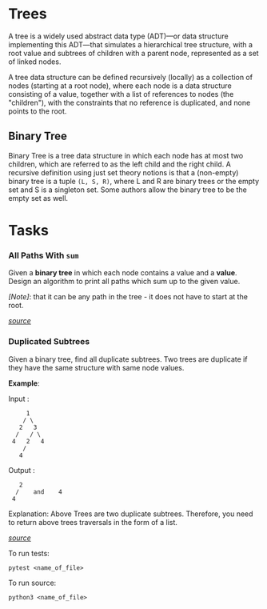 # Trees

A tree is a widely used abstract data type (ADT)—or data structure implementing this ADT—that simulates a hierarchical tree structure, with a root value and subtrees of children with a parent node, represented as a set of linked nodes.

A tree data structure can be defined recursively (locally) as a collection of nodes (starting at a root node), where each node is a data structure consisting of a value, together with a list of references to nodes (the "children"), with the constraints that no reference is duplicated, and none points to the root.

## Binary Tree

Binary Tree is a tree data structure in which each node has at most two children, which are referred to as the left child and the right child. A recursive definition using just set theory notions is that a (non-empty) binary tree is a tuple ```(L, S, R)```, where L and R are binary trees or the empty set and S is a singleton set. Some authors allow the binary tree to be the empty set as well.

# Tasks

### All Paths With ```sum```

Given a **binary tree** in which each node contains a value and a **value**. Design an algorithm
to print all paths which sum up to the given value.

 *[Note]*: that it can be any path in the tree - it does not have to start at the root.

 [*source*](all_paths_with_sum.py)

 ### Duplicated Subtrees

 Given a binary tree, find all duplicate subtrees.
 Two trees are duplicate if they have the same structure with same node values.

  **Example**:

  Input :
  ```
       1
      / \
     2   3
    /   / \
   4   2   4
      /
     4
```

Output :
```
   2           
  /    and    4
 4
```
Explanation: Above Trees are two duplicate subtrees.
Therefore, you need to return above trees traversals in the
form of a list.

  [*source*](duplicated_subtrees.py)

 To run tests:

 ```pytest <name_of_file>```

 To run source:

 ```python3 <name_of_file>```
